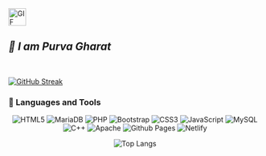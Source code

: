 <img src="https://github.com/gharat-purva/gharat-purva/assets/143778356/1e0cb207-832c-461f-8313-50cce1e48d44" alt="GIF" height="35">
<br /><b><i>  
  
## 📔 I am Purva Gharat 
</i></b><br />
<div align="left">

[![GitHub Streak](https://streak-stats.demolab.com/?user=gharat-purva&theme=catppuccin_latte&show_icons=true)](https://git.io/streak-stats)
</div>

### 🔗 Languages and Tools
<div align="center">
  
![HTML5](https://img.shields.io/badge/html5-%23E34F26.svg?style=for-the-badge&logo=html5&logoColor=white)
![MariaDB](https://img.shields.io/badge/MariaDB-003545?style=for-the-badge&logo=mariadb&logoColor=white)
![PHP](https://img.shields.io/badge/php-%23777BB4.svg?style=for-the-badge&logo=php&logoColor=white)
![Bootstrap](https://img.shields.io/badge/bootstrap-%238511FA.svg?style=for-the-badge&logo=bootstrap&logoColor=white)
![CSS3](https://img.shields.io/badge/css3-%231572B6.svg?style=for-the-badge&logo=css3&logoColor=white)
![JavaScript](https://img.shields.io/badge/javascript-%23323330.svg?style=for-the-badge&logo=javascript&logoColor=%23F7DF1E)
![MySQL](https://img.shields.io/badge/mysql-4479A1.svg?style=for-the-badge&logo=mysql&logoColor=white)
![C++](https://img.shields.io/badge/c++-%2300599C.svg?style=for-the-badge&logo=c%2B%2B&logoColor=white)
![Apache](https://img.shields.io/badge/apache-%23D42029.svg?style=for-the-badge&logo=apache&logoColor=white)
![Github Pages](https://img.shields.io/badge/github%20pages-121013?style=for-the-badge&logo=github&logoColor=white)
![Netlify](https://img.shields.io/badge/netlify-%23000000.svg?style=for-the-badge&logo=netlify&logoColor=#00C7B7)

![Top Langs](https://github-readme-stats.vercel.app/api/top-langs/?username=gharat-purva&theme=midnight-purple)

</div>
<!---
gharat-purva/gharat-purva is a ✨ special ✨ repository because its `README.md` (this file) appears on your GitHub profile.
You can click the Preview link to take a look at your changes.
--->
